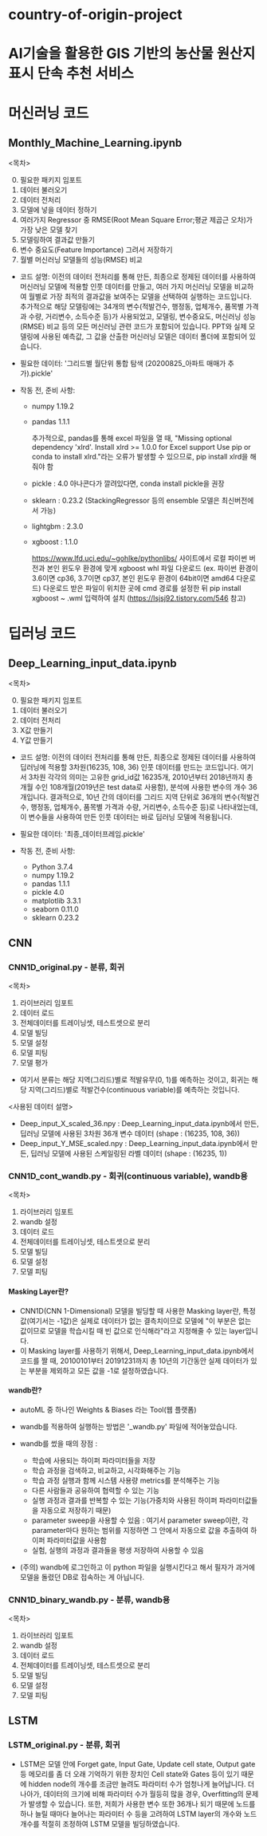 # country-of-origin-project
# AI기술을 활용한 GIS 기반의 농산물 원산지 표시 단속 추천 서비스

# 머신러닝 코드
## Monthly_Machine_Learning.ipynb
<목차>

0. 필요한 패키지 임포트
1. 데이터 불러오기
2. 데이터 전처리
3. 모델에 넣을 데이터 정하기
4. 여러가지 Regressor 중 RMSE(Root Mean Square Error;평균 제곱근 오차)가 가장 낮은 모델 찾기
5. 모델링하여 결과값 만들기
6. 변수 중요도(Feature Importance) 그려서 저장하기
7. 월별 머신러닝 모델들의 성능(RMSE) 비교

- 코드 설명: 이전의 데이터 전처리를 통해 만든, 최종으로 정제된 데이터를 사용하여 머신러닝 모델에 적용할 인풋 데이터를 만들고, 여러 가지 머신러닝 모델을 비교하여 월별로 가장 최적의 결과값을 보여주는 모델을 선택하여 실행하는 코드입니다. 추가적으로 해당 모델링에는 34개의 변수(적발건수, 행정동, 업체개수, 품목별 가격과 수량, 거리변수, 소득수준 등)가 사용되었고, 모델링, 변수중요도, 머신러닝 성능(RMSE) 비교 등의 모든 머신러닝 관련 코드가 포함되어 있습니다.
PPT와 실제 모델링에 사용된 예측값, 그 값을 산출한 머신러닝 모델은 데이터 폴더에 포함되어 있습니다. 

- 필요한 데이터: '그리드별 월단위 통합 탐색 (20200825_아파트 매매가 추가).pickle'

- 작동 전, 준비 사항:
  - numpy 1.19.2
  - pandas 1.1.1
    
    추가적으로, pandas를 통해 excel 파일을 열 때, "Missing optional dependency 'xlrd'. Install xlrd >= 1.0.0 for Excel support Use pip or conda to install xlrd."라는 오류가 발생할 수 있으므로, pip install xlrd을 해줘야 함
  - pickle : 4.0
  아나콘다가 깔려있다면, conda install pickle을 권장
  - sklearn : 0.23.2 (StackingRegressor 등의 ensemble 모델은 최신버전에서 가능)
  - lightgbm : 2.3.0
  - xgboost : 1.1.0
  
    https://www.lfd.uci.edu/~gohlke/pythonlibs/ 사이트에서 로컬 파이썬 버전과 본인 윈도우 환경에 맞게 xgboost whl 파일 다운로드 
    (ex. 파이썬 환경이 3.6이면 cp36, 3.7이면 cp37, 본인 윈도우 환경이 64bit이면 amd64 다운로드)
    다운로드 받은 파일이 위치한 곳에 cmd 경로를 설정한 뒤 pip install xgboost ~ .wml 입력하여 설치
    (https://lsjsj92.tistory.com/546 참고)


# 딥러닝 코드
## Deep_Learning_input_data.ipynb
<목차>

0. 필요한 패키지 임포트
1. 데이터 불러오기
2. 데이터 전처리
3. X값 만들기
4. Y값 만들기

- 코드 설명: 이전의 데이터 전처리를 통해 만든, 최종으로 정제된 데이터를 사용하여 딥러닝에 적용할 3차원(16235, 108, 36) 인풋 데이터를 만드는 코드입니다. 여기서 3차원 각각의 의미는 고유한 grid_id값 16235개, 2010년부터 2018년까지 총 개월 수인 108개월(2019년은 test data로 사용함), 분석에 사용한 변수의 개수 36개입니다. 결과적으로, 10년 간의 데이터를 그리드 지역 단위로 36개의 변수(적발건수, 행정동, 업체개수, 품목별 가격과 수량, 거리변수, 소득수준 등)로 나타내었는데, 이 변수들을 사용하여 만든 인풋 데이터는 바로 딥러닝 모델에 적용됩니다.

- 필요한 데이터: '최종_데이터프레임.pickle'

- 작동 전, 준비 사항:
  - Python 3.7.4
  - numpy 1.19.2
  - pandas 1.1.1
  - pickle 4.0
  - matplotlib 3.3.1
  - seaborn 0.11.0
  - sklearn 0.23.2

## CNN
### CNN1D_original.py - 분류, 회귀
<목차>

1. 라이브러리 임포트
2. 데이터 로드
3. 전체데이터를 트레이닝셋, 테스트셋으로 분리
4. 모델 빌딩
5. 모델 설정
6. 모델 피팅
7. 모델 평가

- 여기서 분류는 해당 지역(그리드)별로 적발유무(0, 1)를 예측하는 것이고, 회귀는 해당 지역(그리드)별로 적발건수(continuous variable)를 예측하는 것입니다.

<사용된 데이터 설명>
- Deep_input_X_scaled_36.npy : Deep_Learning_input_data.ipynb에서 만든, 딥러닝 모델에 사용된 3차원 36개 변수 데이터 (shape : (16235, 108, 36))
- Deep_input_Y_MSE_scaled.npy : Deep_Learning_input_data.ipynb에서 만든, 딥러닝 모델에 사용된 스케일링된 라벨 데이터 (shape : (16235, 1))

### CNN1D_cont_wandb.py - 회귀(continuous variable), wandb용 
<목차>

1. 라이브러리 임포트
2. wandb 설정
3. 데이터 로드
4. 전체데이터를 트레이닝셋, 테스트셋으로 분리
5. 모델 빌딩
6. 모델 설정
7. 모델 피팅

#### Masking Layer란?
- CNN1D(CNN 1-Dimensional) 모델을 빌딩할 때 사용한 Masking layer란, 특정 값(여기서는 -1값)은 실제로 데이터가 없는 결측치이므로 모델에 "이 부분은 없는 값이므로 모델을 학습시킬 때 빈 값으로 인식해라"라고 지정해줄 수 있는 layer입니다.
- 이 Masking layer를 사용하기 위해서, Deep_Learning_input_data.ipynb에서 코드를 짤 때, 20100101부터 20191231까지 총 10년의 기간동안 실제 데이터가 있는 부분을 제외하고 모든 값을 -1로 설정하였습니다.

#### wandb란?
- autoML 중 하나인 Weights & Biases 라는 Tool(웹 플랫폼)
- wandb를 적용하여 실행하는 방법은 '_wandb.py' 파일에 적어놓았습니다.
- wandb를 썼을 때의 장점 :
  * 학습에 사용되는 하이퍼 파라미터들을 저장
  * 학습 과정을 검색하고, 비교하고, 시각화해주는 기능
  * 학습 과정 실행과 함께 시스템 사용량 metrics를 분석해주는 기능
  * 다른 사람들과 공유하여 협력할 수 있는 기능
  * 실행 과정과 결과를 반복할 수 있는 기능(가중치와 사용된 하이퍼 파라미터값들을 자동으로 저장하기 때문)
  * parameter sweep을 사용할 수 있음 : 여기서 parameter sweep이란, 각 parameter마다 원하는 범위를 지정하면 그 안에서 자동으로 값을 추출하여 하이퍼 파라미터값을 사용함
  * 실험, 실행의 과정과 결과들을 평생 저장하여 사용할 수 있음
 
- (주의) wandb에 로그인하고 이 python 파일을 실행시킨다고 해서 필자가 과거에 모델을 돌렸던 DB로 접속하는 게 아닙니다.
  
  
### CNN1D_binary_wandb.py - 분류, wandb용
<목차>

1. 라이브러리 임포트
2. wandb 설정
3. 데이터 로드
4. 전체데이터를 트레이닝셋, 테스트셋으로 분리
5. 모델 빌딩
6. 모델 설정
7. 모델 피팅


## LSTM
### LSTM_original.py - 분류, 회귀
- LSTM은 모델 안에 Forget gate, Input Gate, Update cell state, Output gate 등 메모리를 좀 더 오래 기억하기 위한 장치인 Cell state와 Gates 등이 있기 때문에 hidden node의 개수를 조금만 늘려도 파라미터 수가 엄청나게 늘어납니다. 더 나아가, 데이터의 크기에 비해 파라미터 수가 월등히 많을 경우, Overfitting의 문제가 발생할 수 있습니다. 또한, 저희가 사용한 변수 또한 36개나 되기 때문에 노드를 하나 늘릴 때마다 늘어나는 파라미터 수 등을 고려하여 LSTM layer의 개수와 노드 개수를 적절히 조정하여 LSTM 모델을 빌딩하였습니다. 

